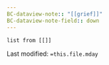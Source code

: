 ```yaml
---
BC-dataview-note:: "[[grief]]"
BC-dataview-note-field:: down
---
```

```dataview
list from [[]]
```


Last modified: `=this.file.mday`